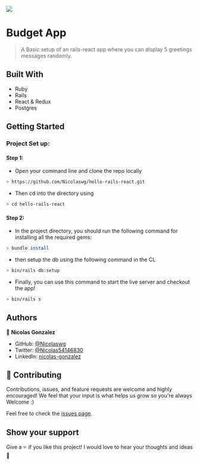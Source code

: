 <!-- @format -->

![](https://img.shields.io/badge/Microverse-blueviolet)

# Budget App

> A Basic setup of an rails-react app where you can display 5 greetings messages randomly.

## Built With

- Ruby
- Rails
- React & Redux
- Postgres

## Getting Started

### Project Set up:

#### Step 1:

- Open your command line and clone the repo locally

```bash
> https://github.com/Nicolaswg/hello-rails-react.git
```

- Then cd into the directory using

```bash
> cd hello-rails-react
```

#### Step 2:

- In the project directory, you should run the following command for installing all the required gems:

```bash
> bundle install
```

- then setup the db using the following command in the CL

```bash
> bin/rails db:setup
```

- Finally, you can use this command to start the live server and checkout the app!

```bash
> bin/rails s
```

## Authors

👤 **Nicolas Gonzalez**

- GitHub: [@Nicolaswg](https://github.com/Nicolaswg)
- Twitter: [@Nicolas54146830](https://twitter.com/Nicolas54146830)
- LinkedIn: [nicolas-gonzalez](https://www.linkedin.com/in/nicolas-gonzalez-8623461a0/)

## 🤝 Contributing

Contributions, issues, and feature requests are welcome and highly encouraged!
We feel that your input is what helps us grow so you're always Welcome :)

Feel free to check the [issues page](../../issues/).

## Show your support

Give a ⭐️ if you like this project!
I would love to hear your thoughts and ideas 🖤

